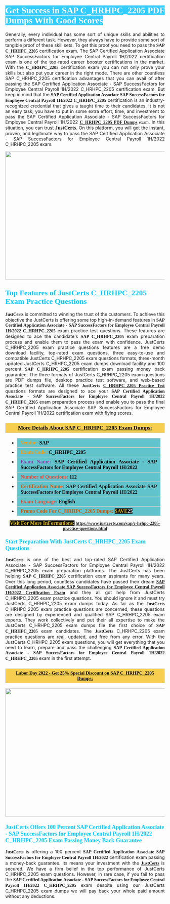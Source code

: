<h1 style="text-align: justify;"><span style="color:#ffffff;"><span style="font-family:Georgia,serif;"><strong><span style="background-color:#33ccff;">Get Success in SAP C_HRHPC_2205 PDF Dumps With Good Scores</span></strong></span></span></h1>

<p style="text-align: justify;">Generally, every individual has some sort of unique skills and abilities to perform a different task. However, they always have to provide some sort of tangible proof of these skill sets. To get this proof you need to pass the <span style="font-family:Georgia,serif;"><strong>SAP C_HRHPC_2205</strong></span> certification exam. The SAP Certified Application Associate SAP SuccessFactors for Employee Central Payroll 1H/2022 certification exam is one of the top-rated career booster certifications in the market. With the <span style="font-family:Georgia,serif;"><strong> C_HRHPC_2205</strong></span> certification exam you can not only prove your skills but also put your career in the right mode. There are other countless SAP C_HRHPC_2205 certification advantages that you can avail of after passing the SAP Certified Application Associate - SAP SuccessFactors for Employee Central Payroll 1H/2022 C_HRHPC_2205 certification exam. But keep in mind that the <span style="font-family:Georgia,serif;"><strong>SAP Certified Application Associate SAP SuccessFactors for Employee Central Payroll 1H/2022 C_HRHPC_2205</strong></span> certification is an industry-recognized credential that gives a taught time to their candidates. It is not an easy task; you have to put in some extra effort, time, and investment to pass the SAP Certified Application Associate - SAP SuccessFactors for Employee Central Payroll 1H/2022 <span style="font-family:Georgia,serif;"><strong><a href="https://www.justcerts.com/sap/c-hrhpc-2205-practice-questions.html">C_HRHPC_2205 PDF Dumps</a> </strong>exam</span>. In this situation, you can trust <span style="font-size:16px;"><span style="font-family:Georgia,serif;"><strong>JustCerts</strong></span></span>. On this platform, you will get the instant, proven, and legitimate way to pass the SAP Certified Application Associate - SAP SuccessFactors for Employee Central Payroll 1H/2022 C_HRHPC_2205 exam.</p>

<p style="text-align: center;"><a href="https://www.justcerts.com/sap/c-hrhpc-2205-practice-questions.html"><img alt="" src="https://i.imgur.com/3zmepCe.jpg" style="width: 720px; height: 405px;" /></a></p>

<h2 style="margin-right:0in; margin-left:0in"><span style="color:#00ccff;"><span style="font-family:Georgia,serif;"><strong><span style="font-size:18pt">Top Features of JustCerts C_HRHPC_2205 Exam Practice Questions</span></strong></span></span></h2>

<p style="text-align: justify;"><span style="font-size:14px;"><span style="font-family:Georgia,serif;"><strong>JustCerts</strong></span></span> is committed to winning the trust of the customers. To achieve this objective the JustCerts is offering some top high-in-demand features in <span style="font-family:Georgia,serif;"><strong>SAP Certified Application Associate - SAP SuccessFactors for Employee Central Payroll 1H/2022 C_HRHPC_2205</strong></span> exam practice test questions. These features are designed to ace the candidate's <strong><span style="font-family:Georgia,serif;">SAP C_HRHPC_2205</span></strong> exam preparation process and enable them to pass the exam with confidence. JustCerts C_HRHPC_2205 exam practice questions features are a free demo download facility, top-rated exam questions, three easy-to-use and compatible JustCerts C_HRHPC_2205 exam questions formats, three-month updated JustCerts C_HRHPC_2205 exam dumps download facility and 100 percent <span style="font-family:Georgia,serif;"><strong>SAP C_HRHPC_2205</strong></span> certification exam passing money back guarantee. The three formats of JustCerts C_HRHPC_2205 exam questions are PDF dumps file, desktop practice test software, and web-based practice test software. All these <span style="font-family:Georgia,serif;"><strong>JustCerts</strong></span> <span style="font-family:Georgia,serif;"><a href="https://www.justcerts.com/sap/c-hrhpc-2205-practice-questions.html"><strong>C_HRHPC_2205 Practice Test</strong></a></span> questions formats are designed to ace your <span style="font-family:Georgia,serif;"><strong>SAP Certified Application Associate - SAP SuccessFactors for Employee Central Payroll 1H/2022 C_HRHPC_2205</strong></span> exam preparation process and enable you to pass the final SAP Certified Application Associate SAP SuccessFactors for Employee Central Payroll 1H/2022 certification exam with flying scores.</p>

<h3 style="background: #f7ce50; border: 1px solid rgb(204, 204, 204); padding: 5px 10px; text-align: center;"><span style="font-family:Georgia,serif;"><u><u><span style="color:#000000;"><span style="font-size:11pt"><span style="line-height:normal"><b><span style="font-size:13.0pt"><span cambria="">More Details About SAP C_HRHPC_2205 Exam Dumps:</span></span></b></span></span></span></u></u></span></h3>

<ul>
	<li style="margin:0cm 10pt">
	<div style="background:#61c4cd; border: 1px solid rgb(204, 204, 204); padding: 5px 10px; text-align: justify;"><span style="font-family:Georgia,serif;"><span style="font-size:11pt"><span style="line-height:normal"><b><span style="font-size:12.0pt"><span new="" roman="" times=""><span style="color:#f39c12;">Vendor:</span> <span style="color:#000000;">SAP</span></span></span></b></span></span></span></div>
	</li>
	<li style="margin:0cm 10pt">
	<div style="background: #61c4cd; border: 1px solid rgb(204, 204, 204); padding: 5px 10px; text-align: justify;"><span style="font-family:Georgia,serif;"><span style="font-size:11pt"><span style="line-height:normal"><b><span style="font-size:12.0pt"><span new="" roman="" times=""><span style="color:#f39c12;">Exam Code:</span> <span style="color:#000000;">C_HRHPC_2205</span></span></span></b></span></span></span></div>
	</li>
	<li style="margin:0cm 10pt">
	<div style="background: #61c4cd; border: 1px solid rgb(204, 204, 204); padding: 5px 10px; text-align: justify;"><span style="font-family:Georgia,serif;"><span style="font-size:11pt"><span style="line-height:normal"><b><span style="font-size:12.0pt"><span new="" roman="" times=""><span style="color:#8e44ad;">Exam Name:</span> <span style="color:#000000;">SAP Certified Application Associate - SAP SuccessFactors for Employee Central Payroll 1H/2022</span></span></span></b></span></span></span></div>
	</li>
	<li style="margin:0cm 10pt">
	<div style="background: #61c4cd; border: 1px solid rgb(204, 204, 204); padding: 5px 10px;"><span style="font-family:Georgia,serif;"><span style="font-size:11pt"><span style="line-height:normal"><b><span style="font-size:12.0pt"><span new="" roman="" times=""><span style="color:#e74c3c;">Number of Questions:</span><span style="color:#000000;"><span style="color:#f1c40f;"> </span>112</span></span></span></b></span></span></span></div>
	</li>
	<li style="margin:0cm 10pt">
	<div style="background: #61c4cd; border: 1px solid rgb(204, 204, 204); padding: 5px 10px; text-align: justify;"><span style="font-family:Georgia,serif;"><span style="font-size:11pt"><span style="line-height:normal"><b><span style="font-size:12.0pt"><span new="" roman="" times=""><span style="color:#d35400;">Certification Name:</span> SAP Certified Application Associate SAP SuccessFactors for Employee Central Payroll 1H/2022</span></span></b></span></span></span></div>
	</li>
	<li style="margin:0cm 10pt">
	<div style="background: #61c4cd; border: 1px solid rgb(204, 204, 204); padding: 5px 10px; text-align: justify;"><span style="font-family:Georgia,serif;"><span style="font-size:11pt"><span style="line-height:normal"><b><span style="font-size:12.0pt"><span new="" roman="" times=""><span style="color:#e74c3c;">Exam Language:</span> <span style="color:#000000;">English</span></span></span></b></span></span></span></div>
	</li>
	<li style="margin:0cm 10pt">
	<div style="background: #61c4cd; border: 1px solid rgb(204, 204, 204); padding: 5px 10px;"><span style="font-family:Georgia,serif;"><span style="font-size:11pt"><span style="line-height:normal"><b><span style="font-size:12.0pt"><span new="" roman="" times=""><span style="color:#d35400;">Promo Code For C_HRHPC_2205 Dumps:</span><span style="color:#f1c40f;"> <span style="background-color:#000000;">SAVE</span></span><span style="color:#ffffff;"><span style="background-color:#000000;">25</span></span></span></span></b></span></span></span></div>
	</li>
</ul>

<p style="text-align: center;"><span style="font-family:Georgia,serif;"><strong><span style="font-size:16px;"><span style="color:#f1c40f;"><span style="background-color:#000000;">Visit For More InFormations:</span></span></span> <a href="https://www.justcerts.com/sap/c-hrhpc-2205-practice-questions.html">https://www.justcerts.com/sap/c-hrhpc-2205-practice-questions.html</a></strong></span></p>

<h3 style="margin-right:0in; margin-left:0in"><span style="color:#00ccff;"><span style="font-family:Georgia,serif;"><strong><span style="font-size:13.5pt">Start Preparation With JustCerts C_HRHPC_2205 Exam Questions</span></strong></span></span></h3>

<p style="text-align: justify;"><span style="font-family:Georgia,serif;"><strong>JustCerts</strong></span> is one of the best and top-rated SAP Certified Application Associate - SAP SuccessFactors for Employee Central Payroll 1H/2022 C_HRHPC_2205 exam preparation platforms. The JustCerts has been helping <span style="font-family:Georgia,serif;"><strong>SAP C_HRHPC_2205</strong></span> certification exam aspirants for many years. Over this long period, countless candidates have passed their dream <a href="https://www.justcerts.com/sap/sap-certified-application-associate-certification-exams.html"><span style="font-family:Georgia,serif;"><strong>SAP Certified Application Associate SAP SuccessFactors for Employee Central Payroll 1H/2022 Certification Exam</strong></span></a> and they all got help from JustCerts C_HRHPC_2205 exam practice questions. You should ignore it and must try JustCerts C_HRHPC_2205 exam dumps today. As far as the <span style="font-family:Georgia,serif;"><strong>JustCerts</strong></span> C_HRHPC_2205 exam practice questions are concerned, these questions are designed by experienced and qualified SAP C_HRHPC_2205 exam experts. They work collectively and put their all expertise to make the JustCerts C_HRHPC_2205 exam dumps file the first choice of <strong><span style="font-family:Georgia,serif;">SAP C_HRHPC_2205</span></strong> exam candidates. The <span style="font-family:Georgia,serif;"><strong>JustCerts</strong></span> C_HRHPC_2205 exam practice questions are real, updated, and free from any error. With the JustCerts C_HRHPC_2205 exam questions, you will get everything that you need to learn, prepare and pass the challenging <span style="font-family:Georgia,serif;"><strong>SAP Certified Application Associate - SAP SuccessFactors for Employee Central Payroll 1H/2022 C_HRHPC_2205</strong></span> exam in the first attempt.</p>

<h3 style="background: rgb(247, 206, 80); border: 1px solid rgb(204, 204, 204); padding: 5px 10px; text-align: center;"><span style="font-family:Georgia,serif;"><u><span style="color:#000000;"><span style="font-size:11pt;"><span style="line-height:normal;"><b><span cambria="">Labor Day 2022 - Get 25% Special Discount on SAP C_HRHPC_2205 Dumps:</span></b></span></span></span></u></span></h3>

<p style="text-align: center;"><a href="https://www.justcerts.com/sap/c-hrhpc-2205-practice-questions.html"><img alt="" src="https://i.imgur.com/fQyYzMS.jpg" style="width: 720px; height: 405px;" /></a></p>

<h3 style="margin-right:0in; margin-left:0in"><span style="color:#00ccff;"><span style="font-family:Georgia,serif;"><strong><span style="font-size:13.5pt">JustCerts Offers 100 Percent SAP Certified Application Associate - SAP SuccessFactors for Employee Central Payroll 1H/2022 C_HRHPC_2205 Exam Passing Money Back Guarantee</span></strong></span></span></h3>

<p style="text-align: justify;"><span style="font-family:Georgia,serif;"><strong>JustCerts</strong></span> is offering a 100 percent <span style="font-family:Georgia,serif;"><strong>SAP Certified Application Associate SAP SuccessFactors for Employee Central Payroll 1H/2022</strong></span> certification exam passing a money-back guarantee. Its means your investment with the <a href="https://www.justcerts.com/"><span style="font-size:14px;"><span style="font-family:Georgia,serif;"><strong>JustCerts</strong></span></span></a> is secured. We have a firm belief in the top performance of JustCerts C_HRHPC_2205 exam questions. However, in rare case, if you fail to pass the <span style="font-family:Georgia,serif;"><strong>SAP Certified Application Associate - SAP SuccessFactors for Employee Central Payroll 1H/2022 C_HRHPC_2205</strong></span> exam despite using our JustCerts C_HRHPC_2205 exam dumps we will pay back your whole paid amount without any deductions.</p>
